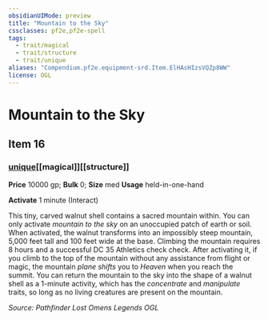 ```yaml
---
obsidianUIMode: preview
title: "Mountain to the Sky"
cssclasses: pf2e,pf2e-spell
tags:
  - trait/magical
  - trait/structure
  - trait/unique
aliases: "Compendium.pf2e.equipment-srd.Item.ElHAsHIzsVQZp8WW"
license: OGL
---
```

# Mountain to the Sky
## Item 16
### [unique](unique "Unique Rarity Trait")[[magical]][[structure]]


**Price** 10000 gp; 
**Bulk** 0; **Size** med
**Usage** held-in-one-hand

**Activate** 1 minute (Interact)

This tiny, carved walnut shell contains a sacred mountain within. You can only activate _mountain to the sky_ on an unoccupied patch of earth or soil. When activated, the walnut transforms into an impossibly steep mountain, 5,000 feet tall and 100 feet wide at the base. Climbing the mountain requires 8 hours and a successful DC 35 Athletics check check. After activating it, if you climb to the top of the mountain without any assistance from flight or magic, the mountain _plane shifts_ you to _Heaven_ when you reach the summit. You can return the mountain to the sky into the shape of a walnut shell as a 1-minute activity, which has the _concentrate_ and _manipulate_ traits, so long as no living creatures are present on the mountain.

*Source: Pathfinder Lost Omens Legends*
*OGL*